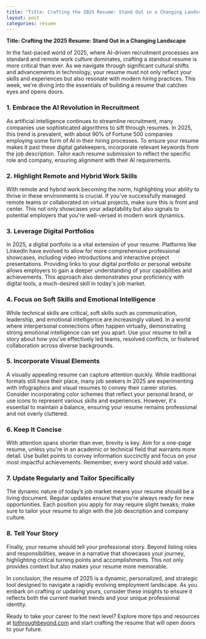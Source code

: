 ```yaml
---
title: "Title: Crafting the 2025 Resume: Stand Out in a Changing Landscape"
layout: post
categories: resume
---
```


**Title: Crafting the 2025 Resume: Stand Out in a Changing Landscape**

In the fast-paced world of 2025, where AI-driven recruitment processes are standard and remote work culture dominates, crafting a standout resume is more critical than ever. As we navigate through significant cultural shifts and advancements in technology, your resume must not only reflect your skills and experiences but also resonate with modern hiring practices. This week, we're diving into the essentials of building a resume that catches eyes and opens doors.

### 1. **Embrace the AI Revolution in Recruitment**

As artificial intelligence continues to streamline recruitment, many companies use sophisticated algorithms to sift through resumes. In 2025, this trend is prevalent, with about 90% of Fortune 500 companies employing some form of AI in their hiring processes. To ensure your resume makes it past these digital gatekeepers, incorporate relevant keywords from the job description. Tailor each resume submission to reflect the specific role and company, ensuring alignment with their AI requirements.

### 2. **Highlight Remote and Hybrid Work Skills**

With remote and hybrid work becoming the norm, highlighting your ability to thrive in these environments is crucial. If you've successfully managed remote teams or collaborated on virtual projects, make sure this is front and center. This not only showcases your adaptability but also signals to potential employers that you're well-versed in modern work dynamics.

### 3. **Leverage Digital Portfolios**

In 2025, a digital portfolio is a vital extension of your resume. Platforms like LinkedIn have evolved to allow for more comprehensive professional showcases, including video introductions and interactive project presentations. Providing links to your digital portfolio or personal website allows employers to gain a deeper understanding of your capabilities and achievements. This approach also demonstrates your proficiency with digital tools, a much-desired skill in today's job market.

### 4. **Focus on Soft Skills and Emotional Intelligence**

While technical skills are critical, soft skills such as communication, leadership, and emotional intelligence are increasingly valued. In a world where interpersonal connections often happen virtually, demonstrating strong emotional intelligence can set you apart. Use your resume to tell a story about how you've effectively led teams, resolved conflicts, or fostered collaboration across diverse backgrounds.

### 5. **Incorporate Visual Elements**

A visually appealing resume can capture attention quickly. While traditional formats still have their place, many job seekers in 2025 are experimenting with infographics and visual resumes to convey their career stories. Consider incorporating color schemes that reflect your personal brand, or use icons to represent various skills and experiences. However, it's essential to maintain a balance, ensuring your resume remains professional and not overly cluttered.

### 6. **Keep It Concise**

With attention spans shorter than ever, brevity is key. Aim for a one-page resume, unless you're in an academic or technical field that warrants more detail. Use bullet points to convey information succinctly and focus on your most impactful achievements. Remember, every word should add value.

### 7. **Update Regularly and Tailor Specifically**

The dynamic nature of today’s job market means your resume should be a living document. Regular updates ensure that you’re always ready for new opportunities. Each position you apply for may require slight tweaks; make sure to tailor your resume to align with the job description and company culture.

### 8. **Tell Your Story**

Finally, your resume should tell your professional story. Beyond listing roles and responsibilities, weave in a narrative that showcases your journey, highlighting critical turning points and accomplishments. This not only provides context but also makes your resume more memorable.

In conclusion, the resume of 2025 is a dynamic, personalized, and strategic tool designed to navigate a rapidly evolving employment landscape. As you embark on crafting or updating yours, consider these insights to ensure it reflects both the current market trends and your unique professional identity.

Ready to take your career to the next level? Explore more tips and resources at [tothroughbeyond.com](http://tothroughbeyond.com) and start crafting the resume that will open doors to your future.